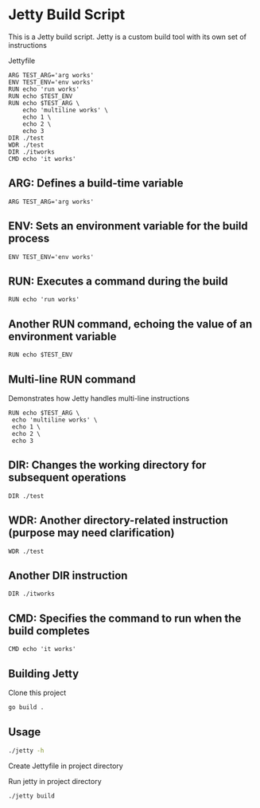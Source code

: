 # Jetty Build Script

This is a Jetty build script. Jetty is a custom build tool with its own set of instructions

Jettyfile

```jetty
ARG TEST_ARG='arg works'
ENV TEST_ENV='env works'
RUN echo 'run works'
RUN echo $TEST_ENV
RUN echo $TEST_ARG \
    echo 'multiline works' \
    echo 1 \
    echo 2 \
    echo 3
DIR ./test
WDR ./test
DIR ./itworks
CMD echo 'it works'
```

## ARG: Defines a build-time variable

```jetty
ARG TEST_ARG='arg works'
```

## ENV: Sets an environment variable for the build process

```jetty
ENV TEST_ENV='env works'
```

## RUN: Executes a command during the build

```jetty
RUN echo 'run works'
```

## Another RUN command, echoing the value of an environment variable

```jetty
RUN echo $TEST_ENV
```

## Multi-line RUN command

Demonstrates how Jetty handles multi-line instructions

```jetty
RUN echo $TEST_ARG \
 echo 'multiline works' \
 echo 1 \
 echo 2 \
 echo 3
```

## DIR: Changes the working directory for subsequent operations

```jetty
DIR ./test
```

## WDR: Another directory-related instruction (purpose may need clarification)

```jetty
WDR ./test
```

## Another DIR instruction

```jetty
DIR ./itworks
```

## CMD: Specifies the command to run when the build completes

```jetty
CMD echo 'it works'
```

## Building Jetty

Clone this project

```bash
go build .
```

## Usage

```bash
./jetty -h
```

Create Jettyfile in project directory

Run jetty in project directory

```bash
./jetty build
```
